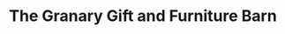 ---
title: "The Granary Gift and Furniture Barn"
url: /findlay/the-granary-gift-and-furniture-barn/
shop: furniture
---